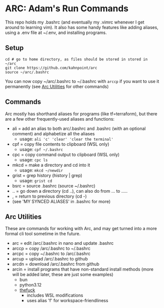 # ARC: Adam's Run Commands

This repo holds my .bashrc (and eventually my .vimrc whenever I get around to learning vim). 
It also has some handy features like adding aliases, using a .env file at ~/.env, and installing programs.

## Setup
```
cd # go to home directory, as files should be stored in stored in ~/arc
git clone https://github.com/kahnpoint/arc
source ~/arc/.bashrc
```
You can now copy ~/arc/.bashrc to ~/.bashrc with `arccp` if you want to use it permanently (see [Arc Utilities](##arc-utilities) for other commands) 

## Commands

Arc mostly has shorthand aliases for programs (like tf=terraform), but there are a few other frequently-used aliases and functions:
- ali = add an alias to both arc/.bashrc and .bashrc (with an optional comment) and alphabetize all the aliases
  - usage: `ali 'c' 'clear' 'clear the terminal'`
- cpf = copy file contents to clipboard (WSL only)
  - usage: `cpf ~/.bashrc`
- cpc = copy command output to clipboard (WSL only)
  - usage: `cpc ls`
- mkcd = make a directory and cd into it
  - usage: `mkcd ~/newdir`
- grist = grep history (history | grep)
  - usage: `grist cd`
- bsrc = source .bashrc (source ~/.bashrc)
- .. = go down a directory (cd ..), can also do from ... to .....
- , = return to previous directory (cd -)
- (see 'MY SYNCED ALIASES' in .bashrc for more)

## Arc Utilities 
These are commands for working with Arc, and may get turned into a more formal cli tool sometime in the future.
- arc = edit /arc/.bashrc in nano and update .bashrc
- arccp = copy /arc/.bashrc to ~/.bashrc
- arcpc = copy ~/.bashrc to /arc/.bashrc
- arcup = upload /arc/.bashrc to github
- arcdn = download /arc/.bashrc from github
- arcin = install programs that have non-standard install methods (more will be added later, these are just some examples)
  - bun
  - python3.12
  - [thefuck](https://github.com/nvbn/thefuck)
    - includes WSL modifications
    - uses alias 'f' for workspace-friendliness
  
